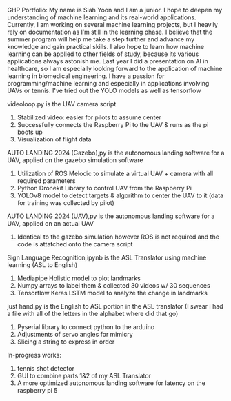 GHP Portfolio:
My name is Siah Yoon and I am a junior. I hope to deepen my understanding of machine learning and its real-world applications. Currently, I am working on several machine learning projects, but I heavily rely on documentation as I’m still in the learning phase. I believe that the summer program will help me take a step further and advance my knowledge and gain practical skills. I also hope to learn how machine learning can be applied to other fields of study, because its various applications always astonish me. Last year I did a presentation on AI in healthcare, so I am especially looking forward to the application of machine learning in biomedical engineering.
I have a passion for programming/machine learning and especially in applications involving UAVs or tennis.
I've tried out the YOLO models as well as tensorflow

videoloop.py is the UAV camera script
1. Stabilized video: easier for pilots to assume center
2. Successfully connects the Raspberry Pi to the UAV & runs as the pi boots up
3. Visualization of flight data

AUTO LANDING 2024 (Gazebo),py is the autonomous landing software for a UAV, applied on the gazebo simulation software
1. Utilization of ROS Melodic to simulate a virtual UAV + camera with all required parameters
2. Python Dronekit Library to control UAV from the Raspberry Pi
3. YOLOv8 model to detect targets & algorithm to center the UAV to it (data for training was collected by pilot)

AUTO LANDING 2024 (UAV),py is the autonomous landing software for a UAV, applied on an actual UAV
1. Identical to the gazebo simulation however ROS is not required and the code is attatched onto the camera script

Sign Language Recognition,ipynb is the ASL Translator using machine learning (ASL to English)
1. Mediapipe Holistic model to plot landmarks
2. Numpy arrays to label them & collected 30 videos w/ 30 sequences
3. Tensorflow Keras LSTM model to analyze the change in landmarks

just hand.py is the English to ASL portion in the ASL translator (I swear i had a file with all of the letters in the alphabet where did that go)
1. Pyserial library to connect python to the arduino
2. Adjustments of servo angles for mimicry
3. Slicing a string to express in order

In-progress works:
1. tennis shot detector
2. GUI to combine parts 1&2 of my ASL Translator
3. A more optimized autonomous landing software for latency on the raspberry pi 5

